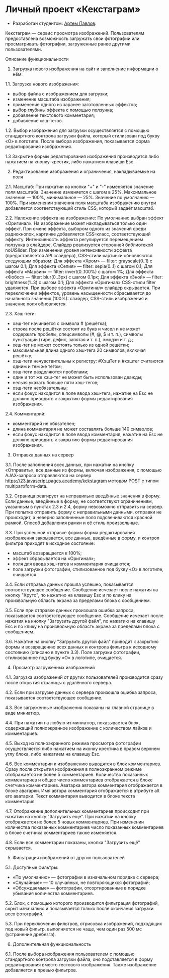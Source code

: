 # Личный проект «Кекстаграм»

* Разработан студентом: [Артем Павлов](https://github.com/rtmpvlv).

Кекстаграм — сервис просмотра изображений. Пользователям предоставлена возможность загружать свои фотографии или просматривать фотографии, загруженные ранее другими пользователями.

Описание функциональности

1. Загрузка нового изображения на сайт и заполнение информации о нём:

1.1. Загрузка нового изображения:
- выбор файла с изображением для загрузки;
- изменение масштаба изображения;
- применение одного из заранее заготовленных эффектов;
- выбор глубины эффекта с помощью ползунка;
- добавление текстового комментария;
- добавление хэш-тегов.

1.2. Выбор изображения для загрузки осуществляется с помощью стандартного контрола загрузки файла, который стилизован под букву «О» в логотипе. После выбора изображения, показывается форма редактирования изображения.

1.3 Закрытие формы редактирования изображения производится либо нажатием на кнопку-крестик, либо нажатием клавиши Esc.

2. Редактирование изображения и ограничения, накладываемые на поля

2.1. Масштаб:
При нажатии на кнопки "+" и "-" изменяется значение поля масштаба. Значение изменяется с шагом в 25%. Максимальное значение — 100%, минимальное — 25%. Значение по умолчанию — 100%. При изменении значения поля масштаба изображению внутри добавляется соответствующий стиль CSS, который задаёт масштаб.

2.2. Наложение эффекта на изображение:
По умолчанию выбран эффект «Оригинал».
На изображение может накладываться только один эффект.
При смене эффекта, выбором одного из значений среди радиокнопок, картинке добавляется CSS-класс, соответствующий эффекту.
Интенсивность эффекта регулируется перемещением ползунка в слайдере. Слайдер реализуется сторонней библиотекой noUiSlider. При изменении уровня интенсивности эффекта (предоставляется API слайдера), CSS-стили картинки обновляются следующим образом:
Для эффекта «Хром» — filter: grayscale(0..1) с шагом 0.1;
Для эффекта «Сепия» — filter: sepia(0..1) с шагом 0.1;
Для эффекта «Марвин» — filter: invert(0..100%) с шагом 1%;
Для эффекта «Фобос» — filter: blur(0..3px) с шагом 0.1px;
Для эффекта «Зной» — filter: brightness(1..3) с шагом 0.1;
Для эффекта «Оригинал» CSS-стили filter удаляются.
При выборе эффекта «Оригинал» слайдер скрывается.
При переключении эффектов, уровень насыщенности сбрасывается до начального значения (100%): слайдер, CSS-стиль изображения и значение поля  обновляется.

2.3. Хэш-теги:
- хэш-тег начинается с символа # (решётка);
- строка после решётки состоит из букв и чисел и не может содержать пробелы, спецсимволы (#, @, $ и т. п.), символы пунктуации (тире, дефис, запятая и т. п.), эмодзи и т. д.;
- хеш-тег не может состоять только из одной решётки;
- максимальная длина одного хэш-тега 20 символов, включая решётку;
- хэш-теги нечувствительны к регистру: #ХэшТег и #хэштег считаются одним и тем же тегом;
- хэш-теги разделяются пробелами;
- один и тот же хэш-тег не может быть использован дважды;
- нельзя указать больше пяти хэш-тегов;
- хэш-теги необязательны;
- если фокус находится в поле ввода хэш-тега, нажатие на Esc не должно приводить к закрытию формы редактирования изображения.

2.4. Комментарий:
- комментарий не обязателен;
- длина комментария не может составлять больше 140 символов;
- если фокус находится в поле ввода комментария, нажатие на Esc не должно приводить к закрытию формы редактирования изображения.

3. Отправка данных на сервер

3.1. После заполнения всех данных, при нажатии на кнопку «Отправить», все данные из формы, включая изображения, с помощью AJAX-запроса отправляются на сервер https://23.javascript.pages.academy/kekstagram методом POST с типом multipart/form-data.

3.2. Страница реагирует на неправильно введённые значения в форму. Если данные, введённые в форму, не соответствуют ограничениям, указанным в пунктах 2.3 и  2.4, форму невозможно отправить на сервер. При попытке отправить форму с неправильными данными, отправки не происходит, а неверно заполненные поля подсвечиваются красной рамкой. Способ добавления рамки и её стиль произвольные.

3.3. При успешной отправке формы форма редактирования изображения закрывается, все данные, введённые в форму, и контрол фильтра приходят в исходное состояние:

- масштаб возвращается к 100%;
- эффект сбрасывается на «Оригинал»;
- поля для ввода хэш-тегов и комментария очищаются;
- поле загрузки фотографии, стилизованное под букву «О» в логотипе, очищается.

3.4. Если отправка данных прошла успешно, показывается соответствующее сообщение. Сообщение исчезает после нажатия на кнопку "Круто", по нажатию на клавишу Esc и по клику на произвольную область экрана за пределами блока с сообщением.

3.5. Если при отправке данных произошла ошибка запроса, показывается соответствующее сообщение. Сообщение исчезает после нажатия на кнопку "Загрузить другой файл", по нажатию на клавишу Esc и по клику на произвольную область экрана за пределами блока с сообщением.

3.6. Нажатие на кнопку "Загрузить другой файл" приводит к закрытию формы и возвращению всех данных и контрола фильтра к исходному состоянию (описано в пункте 3.3). Поле загрузки фотографии, стилизованное под букву «О» в логотипе, очищается.

4. Просмотр загруженных изображений

4.1. Загрузка изображений от других пользователей производится сразу после открытия страницы с удалённого сервера.

4.2. Если при загрузке данных с сервера произошла ошибка запроса, показывается соответствующее сообщение.

4.3. Все загруженные изображения показаны на главной странице в виде миниатюр.

4.4. При нажатии на любую из миниатюр, показывается блок, содержащий полноэкранное изображение с количеством лайков и комментариев.

4.5. Выход из полноэкранного режима просмотра фотографии осуществляется либо нажатием на иконку крестика в правом верхнем углу блока, либо нажатием на клавишу Esc.

4.6. Все комментарии к изображению выводятся в блок комментариев. Сразу после открытия изображения в полноэкранном режиме отображается не более 5 комментариев. Количество показанных комментариев и общее число комментариев отображается в блоке счетчика комментариев. Аватарка автора комментария отображается в блоке аватарки. Имя автора комментария отображается в атрибуте alt его аватарки. Текст комментария выводится в блоке текста комментария.

4.7. Отображение дополнительных комментариев происходит при нажатии на кнопку "Загрузить еще". При нажатии на кнопку отображается не более 5 новых комментариев. При изменении количества показанных комментариев число показанных комментариев в блоке счетчика комментариев также изменяется.

4.8. Если все комментарии показаны, кнопка "Загрузить ещё" скрывается.

5. Фильтрация изображений от других пользователей

5.1. Доступные фильтры:
- «По умолчанию» — фотографии в изначальном порядке с сервера;
- «Случайные» — 10 случайных, не повторяющихся фотографий;
- «Обсуждаемые» — фотографии, отсортированные в порядке убывания количества комментариев.

5.2. Блок, с помощью которого производится фильтрация фотографий, скрыт изначально и показывается только после окончания загрузки всех фотографий.

5.3. При переключении фильтров, отрисовка изображений, подходящих под новый фильтр, выполняется не чаще, чем один раз 500 мс (устранение дребезга).

6. Дополнительная  функциональность

6.1. После выбора изображения пользователем с помощью стандартного контрола загрузки файла, оно подставляется в форму редактирования вместо тестового изображения. Также изображение добавляется в превью фильтров.
